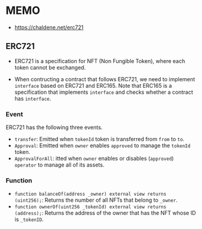 # MEMO

- https://chaldene.net/erc721

## ERC721

- ERC721 is a specification for NFT (Non Fungible Token), where each token cannot be exchanged.

- When contructing a contract that follows ERC721, we need to implement `interface` based on ERC721 and ERC165. Note that ERC165 is a specification that implements `interface` and checks whether a contract has `interface`.

### Event

ERC721 has the following three events.

- `transfer`: Emitted when `tokenId` token is transferred from `from` to `to`.
- `Approval`: Emitted when `owner` enables `approved` to manage the `tokenId` token.
- `ApprovalForAll`: itted when `owner` enables or disables (`approved`) `operator` to manage all of its assets.

### Function

- `function balanceOf(address _owner) external view returns (uint256);`: Returns the number of all NFTs that belong to `_owner`.
- `function ownerOf(uint256 _tokenId) external view returns (address);`: Returns the address of the owner that has the NFT whose ID is `_tokenID`.